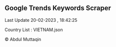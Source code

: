 

## Google Trends Keywords Scraper 
 
Last Update 20-02-2023 , 18:42:25

Country List :
VIETNAM.json



© Abdul Muttaqin 
